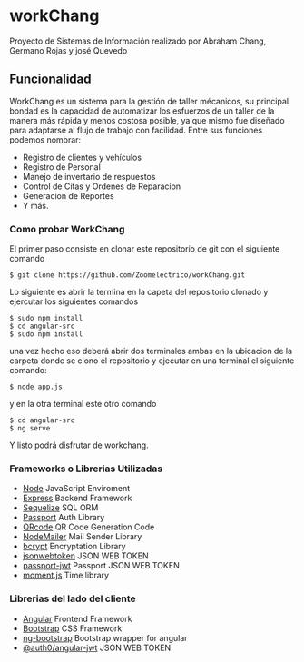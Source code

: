 # workChang
Proyecto de Sistemas de Información realizado por Abraham Chang, Germano Rojas y josé Quevedo
## Funcionalidad
WorkChang es un sistema para la gestión de taller mécanicos, su principal bondad es la capacidad de automatizar los esfuerzos de un taller de la manera más rápida y menos costosa posible, ya que mismo fue diseñado para adaptarse al flujo de trabajo con facilidad.
Entre sus funciones podemos nombrar:
* Registro de clientes y vehículos
* Registro de Personal
* Manejo de invertario de respuestos
* Control de Citas y Ordenes de Reparacion
* Generacion de Reportes
* Y más.
### Como probar WorkChang
El primer paso consiste en clonar este repositorio de git con el siguiente comando

```
$ git clone https://github.com/Zoomelectrico/workChang.git
```

Lo siguiente es abrir la termina en la capeta del repositorio clonado y ejercutar los siguientes comandos

```
$ sudo npm install
$ cd angular-src
$ sudo npm install
```
una vez hecho eso deberá abrir dos terminales ambas en la ubicacion de la carpeta donde se clono el repositorio y ejecutar en una terminal el siguiente comando:
```
$ node app.js
```
y en la otra terminal este otro comando

```
$ cd angular-src
$ ng serve
```
Y listo podrá disfrutar de workchang.
### Frameworks o Librerias Utilizadas
* [Node](https://nodejs.org) JavaScript Enviroment
* [Express](http://expressjs.com/) Backend Framework
* [Sequelize](http://docs.sequelizejs.com/) SQL ORM 
* [Passport](http://www.passportjs.org/) Auth Library
* [QRcode](https://github.com/soldair/node-qrcode) QR Code Generation Code
* [NodeMailer](https://nodemailer.com/about/) Mail Sender Library
* [bcrypt](https://www.npmjs.com/package/bcrypt) Encryptation Library
* [jsonwebtoken](https://www.npmjs.com/package/jsonwebtoken) JSON WEB TOKEN 
* [passport-jwt](https://www.npmjs.com/package/passport-jwt) Passport JSON WEB TOKEN
* [moment.js](https://momentjs.com/) Time library 
### Librerias del lado del cliente
* [Angular](https://angular.io) Frontend Framework
* [Bootstrap](https://getbootstrap.com) CSS Framework
* [ng-bootstrap](https://ng-bootstrap.github.io) Bootstrap wrapper for angular
* [@auth0/angular-jwt](https://github.com/auth0/angular2-jwt/tree/v1.0) JSON WEB TOKEN